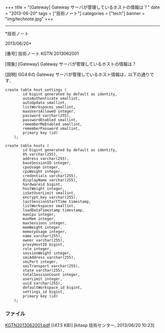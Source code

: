 ﻿+++
title = "[Gateway] Gateway サーバが管理しているホストの情報は？"
date = "2013-06-20"
tags = ["技術ノート"]
categories = ["tech"]
banner = "img/technote.jpg"
+++

-----------------------------------------------------------------------------------------------------------------------------

*技術ノート

2013/06/20*


[番号]
技術ノート KGTN 2013062001

[現象]
[Gateway] Gateway サーバが管理しているホストの情報は？

[説明]
GG4.6の Gateway サーバが管理しているホスト情報は，以下の通りです．

    create table host_settings (
            id bigint generated by default as identity,
            autoAuthenticate smallint,
            autoUpdate smallint,
            listWorkspaces smallint,
            maxUsersAllowed integer,
            password varchar(255),
            passwordEnabled smallint,
            rememberMeEnabled smallint,
            rememberPassword smallint,
            primary key (id)
        );

    create table hosts (
            id bigint generated by default as identity,
            OS varchar(255),
            address varchar(255),
            baseSessionID integer,
            cpuUsage integer,
            cpuWeight integer,
            credentials varchar(255),
            displayName varchar(255),
            hardwareid bigint,
            hostWeight integer,
            isSetUserLimit smallint,
            encrypt_key varchar(255),
            lastSessionStartTime timestamp,
            listWorkspaces smallint,
            loadDataTimestamp timestamp,
            maxCpu integer,
            maxMem integer,
            maxSessions integer,
            memWeight integer,
            memoryUsage integer,
            name varchar(255),
            owner varchar(255),
            proxyHostID bigint,
            role integer,
            sessionWeight integer,
            smiAddress varchar(255),
            smiPort integer,
            smiTransport varchar(255),
            state varchar(255),
            totalSessionCount integer,
            userLimit integer,
            uuid varchar(255),
            defaultWorkspace_id bigint,
            settings_id bigint,
            primary key (id)
        );


### ファイル

 
 


[KGTN2013062001.pdf](http://techreport.kitasp.net/attachments/download/1347/KGTN2013062001.pdf)
 [(47.5 KB)] [kitasp 技術センター, 2013/06/20
10:23]


 


 

